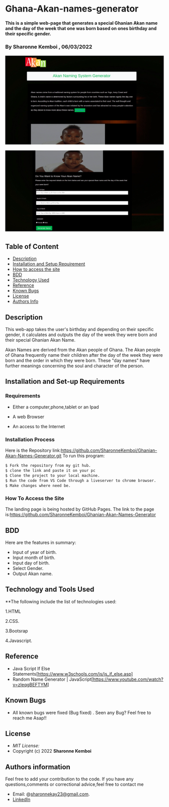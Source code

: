 # Ghana-Akan-names-generator
#### This is a simple web-page that generates a special Ghanian Akan name  and the day of the week that one was born based on ones birthday and their specific gender. 
### By Sharonne Kemboi , 06/03/2022
![Screenshot](/images/akan2.png) <br>


![Screenshot](/images/Akan.png)


## Table of Content

+ [Description](#description)
+ [Installation and Setup Requirement](#Installation)
+ [How to access the site](#livelink)
+ [BDD](#Behavior-Driven-Development)
+ [Technology Used](#technology-used)
+ [Reference](#reference)
+ [Known Bugs](#knownbugs)
+ [License](#license)
+ [Authors Info](#author-Info)


## Description

<p>This web-app takes the user's birthday and depending on their specific gender, it calculates and outputs the day of the week they were born and their special Ghanian Akan Name.<br>

Akan Names are derived from the Akan people of Ghana. The Akan people of Ghana frequently name their children after the day of the week they were born and the order in which they were born. These "day names" have further meanings concerning the soul and character of the person.</p>


## Installation and Set-up Requirements

### Requirements

* Either a computer,phone,tablet or an Ipad

* A web Browser

* An access to the Internet

### Installation Process
Here is the Repository link:https://github.com/SharonneKemboi/Ghanian-Akan-Names-Generator.git
To run this program:

```
$ Fork the repository from my git hub.
$ clone the link and paste it on your pc
$ Clone the project to your local machine.
$ Run the code from VS Code through a liveserver to chrome browser.
$ Make changes where need be.

```

### How To Access the Site
The landing page is being hosted by GitHub Pages. The link to the page is:https://github.com/SharonneKemboi/Ghanian-Akan-Names-Generator

## BDD
Here are the features in summary:
* Input of year of birth.
* Input month of birth.
* Input day of birth.
* Select Gender.
* Output Akan name.


## Technology and Tools Used

**The following include the list of technologies used:

1.HTML

2.CSS.

3.Bootsrap 

4.Javascript.

## Reference
* Java Script If Else Statements[https://www.w3schools.com/js/js_if_else.asp] 
* Random Name Generator | JavaScript[https://www.youtube.com/watch?v=zleqgBEFTYM]

## Known Bugs
* All known bugs were fixed (Bug fixed) . Seen any Bug? Feel free to reach me Asap!!

## License
* *MIT License:*
* Copyright (c) 2022 **Sharonne Kemboi**


## Authors information
Feel free to add your contribution to the code.
If you have any questions,comments or correctional advice,feel free to contact me
* Email: @sharonnekay23@gmail.com.
* [LinkedIn](https://www.linkedin.com/in/sharonne-vanessa-kemboi-a118bb135)
